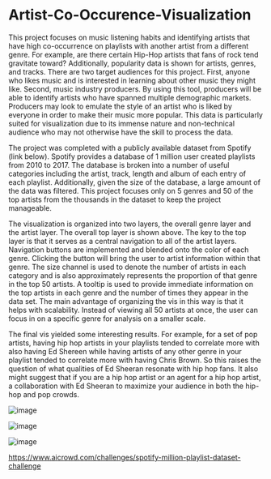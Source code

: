 # Artist-Co-Occurence-Visualization

This project focuses on music listening habits and identifying artists that have high co-occurrence on playlists with another artist from a different genre.  For example, are there certain Hip-Hop artists that fans of rock tend gravitate toward?  Additionally, popularity data is shown for artists, genres, and tracks.  There are two target audiences for this project.  First, anyone who likes music and is interested in learning about other music they might like.  Second, music industry producers.  By using this tool, producers will be able to identify artists who have spanned multiple demographic markets.  Producers may look to emulate the style of an artist who is liked by everyone in order to make their music more popular.  This data is particularly suited for visualization due to its immense nature and non-technical audience who may not otherwise have the skill to process the data.

The project was completed with a publicly available dataset from Spotify (link below).  Spotify provides a database of 1 million user created playlists from 2010 to 2017.  The database is broken into a number of useful categories including the artist, track, length and album of each entry of each playlist.  Additionally, given the size of the database, a large amount of the data was filtered.  This project focuses only on 5 genres and 50 of the top artists from the thousands in the dataset to keep the project manageable.  

The visualization is organized into two layers, the overall genre layer and the artist layer.  The overall top layer is shown above.  The key to the top layer is that it serves as a central navigation to all of the artist layers.  Navigation buttons are implemented and blended onto the color of each genre.  Clicking the button will bring the user to artist information within that genre.  The size channel is used to denote the number of artists in each category and is also approximately represents the proportion of that genre in the top 50 artists.  A tooltip is used to provide immediate information on the top artists in each genre and the number of times they appear in the data set.  The main advantage of organizing the vis in this way is that it helps with scalability.  Instead of viewing all 50 artists at once, the user can focus in on a specific genre for analysis on a smaller scale.    

The final vis yielded some interesting results.  For example, for a set of pop artists, having hip hop artists in your playlists tended to correlate more with also having Ed Shereen while having artists of any other genre in your playlist tended to correlate more with having Chris Brown.  So this raises the question of what qualities of Ed Sheeran resonate with hip hop fans.  It also might suggest that if you are a hip hop artist or an agent for a hip hop artist, a collaboration with Ed Sheeran to maximize your audience in both the hip-hop and pop crowds. 

![image](https://user-images.githubusercontent.com/78234265/187776844-101e72c4-f052-4bae-b5fd-dff6c979d574.png)

![image](https://user-images.githubusercontent.com/78234265/187776884-b524a441-2f23-465b-9a71-5029236f6b59.png)

![image](https://user-images.githubusercontent.com/78234265/187776901-3cde3db8-1fc6-45bb-9357-92d71b8a0ad6.png)

https://www.aicrowd.com/challenges/spotify-million-playlist-dataset-challenge
